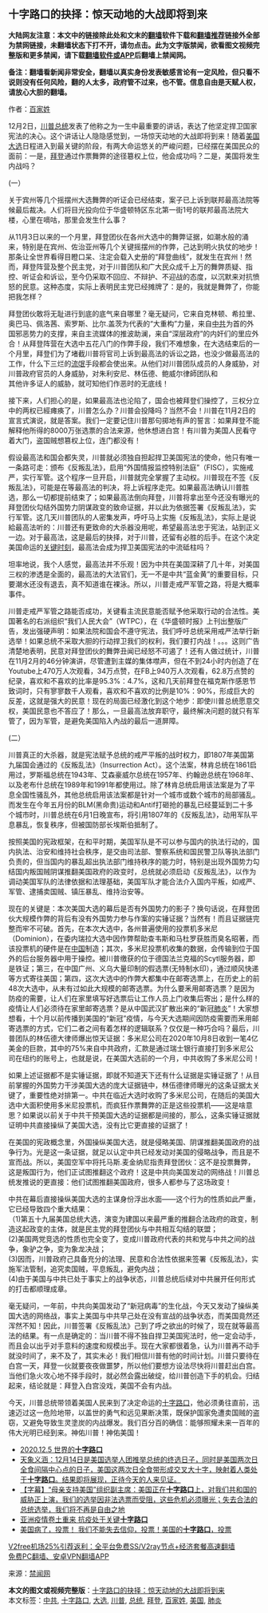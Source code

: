  <h2>十字路口的抉择：惊天动地的大战即将到来</h2> <p class="notice"><b>大陆网友注意：本文中的链接除此处和文末的<a href="https://github.com/bannedbook/fanqiang" >翻墙</a>软件下载和<a href="https://github.com/killgcd/justmysocks/blob/master/README.md">翻墙推荐</a>链接外全部为禁网链接，未翻墙状态下打不开，请勿点击。此为文字版禁闻，欲看图文视频完整版和更多禁闻，请下载<a href="https://github.com/bannedbook/fanqiang">翻墙软件或APP</a>后翻墙上禁闻网。</p><p>备注：翻墙看新闻非常安全，翻墙以真实身份发表敏感言论有一定风险，但只看不说则没有任何风险，翻的人太多，政府管不过来，也不管。信息自由是天赋人权，请放心大胆的翻墙。</b></p>  <div class="entry"> <p></p> <p>作者：<a href="https://www.bannedbook.org/bnews/tag/%E7%99%BE%E5%AE%B6%E5%A7%93/" class="st_tag internal_tag" rel="tag" title="标签 百家姓 下的日志">百家姓</a></p> <p>12月2日，<a href="https://www.bannedbook.org/bnews/tag/%e5%b7%9d%e6%99%ae/" class="st_tag internal_tag" rel="tag" title="标签 川普 下的日志">川普</a><a href="https://www.bannedbook.org/bnews/tag/%e6%80%bb%e7%bb%9f/" class="st_tag internal_tag" rel="tag" title="标签 总统 下的日志">总统</a>发表了他称之为一生中最重要的讲话，表达了他坚定捍卫国家宪法的决心。这个讲话让人隐隐感觉到，一场惊天动地的大战即将到来！随着<a href="https://www.bannedbook.org/bnews/tag/%e7%be%8e%e5%9b%bd/" class="st_tag internal_tag" rel="tag" title="标签 美国 下的日志">美国</a><a href="https://www.bannedbook.org/bnews/tag/%e5%a4%a7%e9%80%89/" class="st_tag internal_tag" rel="tag" title="标签 大选 下的日志">大选</a>日程进入到最关键的阶段，有两大命运悠关的严峻问题，已经摆在美国民众的面前：一是，<a href="https://www.bannedbook.org/bnews/tag/%e6%8b%9c%e7%99%bb/" class="st_tag internal_tag" rel="tag" title="标签 拜登 下的日志">拜登</a>通过作票舞弊的途径簒权上位，他会成功吗？二是，美国将发生内战吗？</p> <p>(一）</p> <p>关于宾州等几个摇摆州大选舞弊的听证会已经结束，案子已上诉到联邦最高法院等候最后裁决。人们将目光投向位于华盛顿特区东北第一街1号的联邦最高法院大楼，心里在嘀咕，那里会发生什么事？</p>  <p>从11月3日以来的一个月里，拜登团伙在各州大选中的舞弊证据，如潮水般的涌来，特别是在宾州、佐治亚州等几个关键摇摆州的作弊，己达到明火执仗的地步！那条让全世界看得目瞪口呆、注定会载入史册的“拜登曲线”，就发生在宾州！然而，拜登阵营及整个民主党，对于川普团队和广大民众成千上万的舞弊质疑、指控、听证会和诉讼，至今仍采取不回应、不辩护、不迎战的态度，以沉默来对抗愤怒的民意。这种态度，实际上表明民主党已经摊牌了：是的，我就是舞弊了，你能把我怎样？</p> <p>拜登团伙敢将无耻进行到底的底气来自哪里？毫无疑问，它来自克林顿、希拉里、奥巴马、佩洛茜、索罗斯、比尔.盖茨为代表的“大重构”力量，来自<a href="https://www.bannedbook.org/bnews/tag/%e4%b8%ad%e5%85%b1/" class="st_tag internal_tag" rel="tag" title="标签 中共 下的日志">中共</a>为首的外国邪恶势力的支撑，来自主流媒体的推波助澜，来自“深层政府”的内奸们的里应外合！从拜登阵营在大选中五花八门的作弊手段，我们不难想象，在大选结束后的一个月里，拜登们为了堵截川普将官司上诉到最高法的诉讼之路，也没少做最高法的工作，什么下三烂的<span class='wp_keywordlink'><a href="https://www.bannedbook.org/forum11/topic282.html" title="禁片：评中国共产党的流氓本性" target="_blank">流氓</a></span>手段都会使出来。从他们对川普团队成员的人身威胁，对川普政府官员的人身威胁，对朱利安尼、林伍德、鲍威尔律師团队和<br /> 其他许多证人的威胁，就可知他们作恶时的无底线！</p> <p>接下来，人们担心的是，如果最高法也沦陷了，国会也被拜登们操控了，三权分立中的两权已經瘫痪了，川普怎么办？川普会投降吗？当然不会！川普在11月2日的宣言式演说，就是答案。我们一定要记住川普那句掷地有声的誓言：如果拜登不能解释他所得的8000万张选票的合法来源，他休想进白宫！有川普为美国人民看守着大门，盗国贼想篡权上位，连门都没有！</p> <p>假设最高法和国会都失灵，川普就必须独自担起捍卫美国宪法的使命，他只有唯一一条路可走：颁布《反叛乱法》，启用“外国情报监控特别法庭”（FISC），实施戒严，实行军管。这个程序一旦开启，川普就完全掌握了主动权。川普现在不签《反叛乱法》，可能是在等最高法的判决，将上诉程序走完。如果最高法确认川普胜选，那么一切都提前结束了；如果最高法倒向拜登，川普将拿出至今还没有曝光的拜登团伙勾结外国势力阴谋政变的致命证据，并以此为依据签署《反叛乱法》，实行军管。这几天川普团队的人密集发声，呼吁马上实施《反叛乱法》，实际上是说給最高法听的：川普还有更致命的大杀器没用呢，希望最高法忠于宪法，站到正义一边。对于最高法，这是最后的抉择，对于川普，还留有必胜的后手。在这个决定美国命运的<span class='wp_keywordlink'><a href="https://www.bannedbook.org/forum2/topic151.html" title="关键时刻：李鹏日记" target="_blank">关键时刻</a></span>，最高法会成为捍卫美国宪法的中流砥柱吗？</p> <p>坦率地说，我个人感觉，最高法并不乐观！因为中共在美国深耕了几十年，对美国三权的渗透是全面的，最高法的大法官们，无一不是中共“蓝金黄”的重要目标，只要潮水还没有退去，真不知道谁在裸泳。所以，川普走戒严军管之路，将是大概率事件。</p>  <p>川普走戒严军管之路能否成功，关键看主流民意能否赋予他采取行动的合法性。美国著名的右派组织“我们人民大会”（WTPC），在《华盛顿时报》上刊出整版广告，发出强硬声明：如果法院和国会不遵守宪法，我们呼吁总统采用戒严法举行新选举！如果总统不采取大胆的行动捍卫我们的权利，我们要打内战！。。。这则广告清楚地表明，民意对拜登团伙的舞弊丑闻已经怒不可遏了！还有人做过统计，川普在11月2月的46分钟演讲，尽管遭到主媒的集体噤声，但在不到24小时内创造了在Youtube上470万人次观看，34万点赞，在FB上940万人次观看，62.8万点赞的纪录，喜欢和不喜欢的比率是95.3%：4.7%，这和几天前拜登在福克斯作感恩节致词时，只有寥寥数千人观看，喜欢和不喜欢的比例是10%：90%，形成巨大的反差，这就是强大的民意！现在的局面已经激化到这个地步：即使川普总统愿意交权，美国民意也不答应了！那么，一旦最高法放弃职守，最终解决问题的就只有军管了，因为军管，是避免美国陷入內战的最后一道屏障。</p> <p>(二）</p> <p>川普真正的大杀器，就是宪法赋予总统的戒严平叛的战时权力，即1807年美国第九届国会通过的《反叛乱法》（Insurrection Act）。这个法案，林肯总统在1861启用过，罗斯福总统在1943年、艾森豪威尔总统在1957年、约翰逊总统在1968年、以及老布什总统在1989年和1991年都使用过。除了林肯总统启用该法案是为了平息全国性骚乱外，其他总统启用该法案都是针对一个城市或数个城市的局部骚乱。而发生在今年五月份的BLM(黑命贵)运动和Antif打砸抢的暴乱已经蔓延到二十多个城市时，川普总统在6月1日晚宣布，将引用1807年的《反叛乱法》，动用军队平息暴乱，恢复秩序，但被国防部长埃斯伯抵制了。</p> <p>按照美国的宪政框架，在和平时期，美国军队是不可以参与国内的执法行动的，国内执法、治安和维持社会秩序，是交由司法部、警察系统和国民警卫队等执法部门负责的，但当国内的暴乱超出执法部门维持秩序的能力时，特别是出现外国势力勾结国内叛国贼阴谋推翻美国政府的政变时，总统就必须启动《反叛乱法》，以作为调动美国军队的法律依据和法理基础，美国军队才能合法介入国内平叛，如戒严、军管、逮捕卖国贼、镇压暴乱、维持治安等。</p> <p>现在的关键是：本次美国大选的幕后是否有外国势力的影子？换句话说，在拜登团伙大规模作弊的背后有没有外国势力参与作案的实锤证据？当然有！而且证据链完整而牢不可破。首先，在本次大选中，各州普遍使用的投票机多米尼（Dominion），在委内瑞拉大选中因作弊帮助查韦斯和马杜罗获胜而臭名昭著，而该投票机的硬件是在<span class='wp_keywordlink_affiliate'><a href="https://www.bannedbook.org/" title="中国" target="_blank">中国</a></span>制造；其次，多米尼投票机收集的数据，会传输到位于国外的后台服务器中用于操控。被川普缴获的位于德国法兰克福的Scytl服务器，即是铁证；第三，在中国广州、义乌大量印制的假选票(无特制水印），通过顺风快递等方式寄往美国；第四，这次大选中的作弊大都集中在邮寄选票上，在历史上的前48次大选中，从未有过如此大规模的邮寄选票。为什么要釆用邮寄选票？是因为防疫的需要，让人们在家里填写好选票后让工作人员上门收集后寄出；是什么样的疫情让人们必须待在家里邮寄选票？是从中国武汉扩散出来的“新冠<a href="https://www.bannedbook.org/bnews/tag/%e8%82%ba%e7%82%8e/" class="st_tag internal_tag" rel="tag" title="标签 肺炎 下的日志">肺炎</a>”！大家想想看，十个月以前传播到美国的“新冠”疫情，与今天大选期间因防疫需要而釆用邮寄选票的方式，它们二者之间有着怎样的逻辑联系？仅仅是一种巧合吗？最后，川普团队的林伍德大律师爆出惊天证据：多米尼公司在2020年10月8日收到一笔4亿美金的巨款，其中的75%来自中共政府，汇款是通过瑞士银行直接打到多米尼公司在纽约的账号上，也就是说，在美国大选前的一个月，中共收购了多米尼公司！</p>  <p>如果上述证据都不是实锤证据，即就不知道天下还有什么证据是实锤证据了！从目前掌握的外国势力干涉美国大选的庞大证据链中，林伍德律师曝光的这条证据太关键了，重要性绝对排第一。中共在临近大选时收购了多米尼公司，在随后的美国大选中大面积使用多米尼投票机，而疯狂作票舞弊的正是这些投票机——这是啥意思？如果说以前关于中共干预美国大选的证据都是间接的，那么，这条实锤证据就证明中共直接操纵了美国大选，没有比它更直接的证据了！</p> <p>在美国的宪政概念里，外国操纵美国大选，就是侵略美国、阴谋推翻美国政府的战争行为。光是这一条证据，就足以认定中共已经发动对美国的侵略战争，而且是不宣而战。所以，美国空军中将托马斯.麦金纳尼指责拜登团伙：这不是投票舞弊，这是叛国行为，他们正试图推翻这个政府！这是中共向美国发动的网络战！川普总统发推说的更直接：他们试图推翻美国政府，很多人都参与了这场政变！</p> <p>中共在幕后直接操纵美国大选的主谋身份浮出水面——这个行为的性质如此严重，它已经导致四个重大结果：<br /> （1)第五十九届美国总统大选，演变为建国以来最严重的推翻合法政府的政变，制造这起政变的主体，就是民主党的拜登团伙与中共相互勾结的联盟；<br /> (2)美国两党竞选的性质也完全变了，变成川普政府代表的共和党与中共之间的战争，象驴之争，变为象龙决战；<br /> (3)因而，川普政府己具备充分的法理、民意和合法性依据来签署《反叛乱法》，实施军法管制，追究卖国贼，平息叛乱，避免内战；<br /> (4)由于美国与中共已处于事实上的战争状态，川普总统后续对中共展开任何形式的打击都顺理成章。</p> <p>毫无疑问，一年前，中共向美国发动了“新冠病毒”的生化战，今天又发动了操纵美国大选的网络战，事实上美国与中共早己处在没有宣战的战争状态，而美国竟然还浑然不知！因此，川普签署《反叛乱法》己到了呼之欲出的时候了，现在就等最高法的结果。有一点是确定的：当川普不得不独自捍卫美国宪法时，他一定会动手，而且会以出乎对手意料的速度和规模出手。现在大家都很着急，认为川普再不动手就没时间了，来不及了，其实未必！我们相信川普有他的时间计划。川普只要待在白宫一天，拜登一伙就要夜夜做噩梦，所以他们要想方设法尽快将川普赶出白宫。当他们急火攻心地不择手段时，就必然会露出破绽，给川普创造下手的机会。归结起来，结论就是：拜登入白宫没戏，美国不会有内战。</p> <p>今天，川普总统带领着美国人民来到了决定命运的<a href="https://www.bannedbook.org/bnews/tag/%E5%8D%81%E5%AD%97%E8%B7%AF%E5%8F%A3/" class="st_tag internal_tag" rel="tag" title="标签 十字路口 下的日志">十字路口</a>，他必须勇往直前，迅速迈过这一危险地带，以盖世的勇气和远见果断决策，既保护国家免遭卖国贼的盗窃，又避免导致生灵塗炭的内战爆发。我们百分百的确信：能够照耀未来一百年的伟大光明已经到来。神佑川普！神佑美国！</p>  <ul class='op-related-articles' title='相关阅读'> <li><a href='https://www.bannedbook.org/bnews/taiwannews/20201206/1442715.html' target='_blank'>2020.12.5 世界的<b>十字路口</b></a></li> <li><a href='https://www.bannedbook.org/bnews/bannedvideo/20201203/1441420.html' target='_blank'>天象义涵：12月14日是美国选举人团推举总统的终选日子，同时是美国两次日全食间隔中心点的日子，美国这两次日全食带形成交叉大十字，映射着人类处于<b>十字路口</b>。结果即将展现，正待今天的人来见证。</a></li> <li><a href='https://www.bannedbook.org/bnews/bannedvideo/20201125/1436752.html' target='_blank'>【字幕】“母亲支持美国”组织副主席：美国正在<b>十字路口</b>上，对我们共和国的威胁正上演，我们的选举因非法选票而受阻，这些危机必须曝光；失去合法的总统选举，我们将不再是自由之地</a></li> <li><a href='https://www.bannedbook.org/bnews/cnnews/20201117/1432119.html' target='_blank'>亚洲疫情卷土重来 抗疫处于关键<b>十字路口</b></a></li> <li><a href='https://www.bannedbook.org/bnews/comments/20201104/1425271.html' target='_blank'>美国病了，投票！ 我们不能失去信仰，投票！美国的<b>十字路口</b>，投票</a></li> </ul> <p class="texttj"> <a href="https://github.com/bannedbook/fanqiang/wiki/V2ray%E6%9C%BA%E5%9C%BA" target="_blank">V2free机场25%引荐返利：全平台免费SS/V2ray节点+经济套餐高速翻墙</a><br/> <a href="https://github.com/bannedbook/fanqiang/wiki/%E7%A6%81%E9%97%BB%E7%BD%91%E5%AE%89%E5%8D%93%E7%BF%BB%E5%A2%99%E6%96%B0%E9%97%BBAPP" target="_blank">免费PC翻墙、安卓VPN翻墙APP</a></p><p>来源：<span class='wp_keywordlink_affiliate'><a href="https://www.bannedbook.org/" title="禁闻网">禁闻网</a></span></p><a name='sharetosocial'></a>       <div><b>本文的图文或视频完整版</b>：<a href='https://www.bannedbook.org/bnews/comments/20201207/1443483.html'>十字路口的抉择：惊天动地的大战即将到来</a></div>  </div><!--END ENTRY--> <div class="postfooter"> <div>本文标签：<a href="https://www.bannedbook.org/bnews/tag/%e4%b8%ad%e5%85%b1/" rel="tag">中共</a>, <a href="https://www.bannedbook.org/bnews/tag/%E5%8D%81%E5%AD%97%E8%B7%AF%E5%8F%A3/" rel="tag">十字路口</a>, <a href="https://www.bannedbook.org/bnews/tag/%e5%a4%a7%e9%80%89/" rel="tag">大选</a>, <a href="https://www.bannedbook.org/bnews/tag/%e5%b7%9d%e6%99%ae/" rel="tag">川普</a>, <a href="https://www.bannedbook.org/bnews/tag/%e6%80%bb%e7%bb%9f/" rel="tag">总统</a>, <a href="https://www.bannedbook.org/bnews/tag/%e6%8b%9c%e7%99%bb/" rel="tag">拜登</a>, <a href="https://www.bannedbook.org/bnews/tag/%E7%99%BE%E5%AE%B6%E5%A7%93/" rel="tag">百家姓</a>, <a href="https://www.bannedbook.org/bnews/tag/%e7%be%8e%e5%9b%bd/" rel="tag">美国</a>, <a href="https://www.bannedbook.org/bnews/tag/%e8%82%ba%e7%82%8e/" rel="tag">肺炎</a></div>  </div><!--END POSTFOOTER--> 
